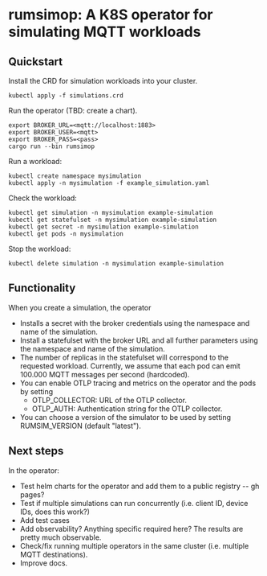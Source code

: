 # rumsimop: A K8S operator for simulating MQTT workloads

## Quickstart

Install the CRD for simulation workloads into your cluster.

```
kubectl apply -f simulations.crd
```

Run the operator (TBD: create a chart).

```
export BROKER_URL=<mqtt://localhost:1883>
export BROKER_USER=<mqtt>
export BROKER_PASS=<pass>
cargo run --bin rumsimop
```

Run a workload:

```
kubectl create namespace mysimulation
kubectl apply -n mysimulation -f example_simulation.yaml
```

Check the workload:

```
kubectl get simulation -n mysimulation example-simulation
kubectl get statefulset -n mysimulation example-simulation
kubectl get secret -n mysimulation example-simulation
kubectl get pods -n mysimulation
```

Stop the workload:

```
kubectl delete simulation -n mysimulation example-simulation
```

## Functionality

When you create a simulation, the operator

- Installs a secret with the broker credentials using the namespace and name of the simulation.
- Install a statefulset with the broker URL and all further parameters using the namespace and name of the simulation.
- The number of replicas in the statefulset will correspond to the requested workload. Currently, we assume that each pod can emit 100.000 MQTT messages per second (hardcoded).
- You can enable OTLP tracing and metrics on the operator and the pods by setting
  - OTLP_COLLECTOR: URL of the OTLP collector.
  - OTLP_AUTH: Authentication string for the OTLP collector.
- You can choose a version of the simulator to be used by setting RUMSIM_VERSION (default "latest").

## Next steps

In the operator:

- Test helm charts for the operator and add them to a public registry -- gh pages?
- Test if multiple simulations can run concurrently (i.e. client ID, device IDs, does this work?)
- Add test cases
- Add observability? Anything specific required here? The results are pretty much observable.
- Check/fix running multiple operators in the same cluster (i.e. multiple MQTT destinations).
- Improve docs.
